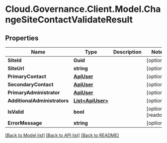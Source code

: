 # Cloud.Governance.Client.Model.ChangeSiteContactValidateResult
## Properties

Name | Type | Description | Notes
------------ | ------------- | ------------- | -------------
**SiteId** | **Guid** |  | [optional] 
**SiteUrl** | **string** |  | [optional] 
**PrimaryContact** | [**ApiUser**](ApiUser.md) |  | [optional] 
**SecondaryContact** | [**ApiUser**](ApiUser.md) |  | [optional] 
**PrimaryAdministrator** | [**ApiUser**](ApiUser.md) |  | [optional] 
**AdditionalAdministrators** | [**List&lt;ApiUser&gt;**](ApiUser.md) |  | [optional] 
**IsValid** | **bool** |  | [optional] [readonly] 
**ErrorMessage** | **string** |  | [optional] 

[[Back to Model list]](../README.md#documentation-for-models) [[Back to API list]](../README.md#documentation-for-api-endpoints) [[Back to README]](../README.md)

